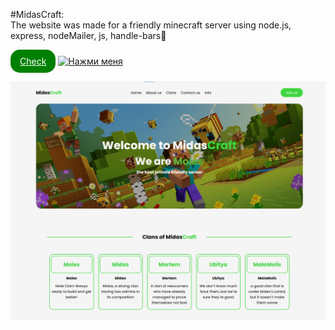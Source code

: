 #MidasCraft:<br>
The website was made for a friendly minecraft server using node.js, express, nodeMailer, js, handle-bars👏

<a href='https://midascraft-backend-frontend.onrender.com/#logo' style='display:inline-block; color:white; background-color:green; padding:10px 15px; border-radius:15px'>Check</a>
[![Нажми меня](https://img.shields.io/badge/-Нажми_меня-4CAF50?style=for-the-badge&logo=appveyor)](https://example.com)

<img src='public/img/midas-craft-preview.png'>
